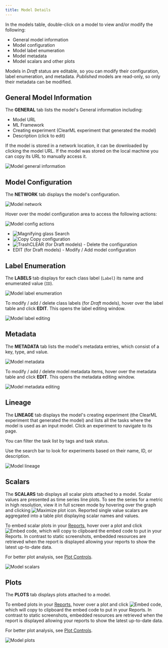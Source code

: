```yaml
---
title: Model Details
---
```


In the models table, double-click on a model to view and/or modify the following: 
* General model information
* Model configuration
* Model label enumeration
* Model metadata 
* Model scalars and other plots


Models in *Draft* status are editable, so you can modify their configuration, label enumeration, and metadata. 
*Published* models are read-only, so only their metadata can be modified.

## General Model Information

The **GENERAL** tab lists the model's General information including: 
* Model URL
* ML Framework
* Creating experiment (ClearML experiment that generated the model)
* Description (click to edit)

If the model is stored in a network location, it can be downloaded by clicking the model URL. If the model was stored on 
the local machine you can copy its URL to manually access it.

![Model general information](../img/webapp_model_general.png)


## Model Configuration 

The **NETWORK** tab displays the model's configuration. 

![Model network](../img/webapp_model_network.png)

Hover over the model configuration area to access the following actions:

![Model config actions](../img/webapp_model_config_actions.png)

* <img src="/docs/latest/icons/ico-search.svg" alt="Magnifying glass" className="icon size-sm space-sm" /> Search 
* <img src="/docs/latest/icons/ico-copy-to-clipboard.svg" alt="Copy" className="icon size-sm space-sm" /> Copy configuration 
* <img src="/docs/latest/icons/ico-trash.svg" alt="Trash" className="icon size-sm space-sm" />CLEAR (for Draft models) - Delete the configuration 
* EDIT (for Draft models) - Modify / Add model configuration

## Label Enumeration

The **LABELS** tab displays for each class label (`Label`) its name and enumerated value (`ID`).

![Model label enumeration](../img/webapp_model_labels.png)

To modify / add / delete class labels (for *Draft* models), hover over the label table and click **EDIT**. This opens the 
label editing window. 

![Model label editing](../img/webapp_model_labels_edit.png)


## Metadata

The **METADATA** tab lists the model's metadata entries, which consist of a key, type, and value. 

![Model metadata](../img/webapp_model_metadata.png)

To modify / add / delete model metadata items, hover over the metadata table and click **EDIT**. This opens the metadata editing 
window.

![Model metadata editing](../img/webapp_model_metadata_edit.png)

## Lineage

The **LINEAGE** tab displays the model's creating experiment (the ClearML experiment that generated the model) and lists 
all the tasks where the model is used as an input model. Click an experiment to navigate to its page.

You can filter the task list by tags and task status.

Use the search bar to look for experiments based on their name, ID, or description.


![Model lineage](../img/webapp_model_lineage.png)

## Scalars

The **SCALARS** tab displays all scalar plots attached to a model. Scalar values are presented as time series line 
plots. To see the series for a metric in high resolution, view it in full screen mode by hovering over the graph and 
clicking <img src="/docs/latest/icons/ico-maximize.svg" alt="Maximize plot icon" className="icon size-sm space-sm" />.
Reported single value scalars are aggregated into a table plot displaying scalar names and values. 

To embed scalar plots in your [Reports](webapp_reports.md), hover over a plot and click <img src="/docs/latest/icons/ico-plotly-embed-code.svg" alt="Embed code" className="icon size-md space-sm" />, 
which will copy to clipboard the embed code to put in your Reports. In contrast to static screenshots, embedded resources 
are retrieved when the report is displayed allowing your reports to show the latest up-to-date data.

For better plot analysis, see [Plot Controls](webapp_exp_track_visual.md#plot-controls).


![Model scalars](../img/webapp_model_scalars.png)

## Plots 

The **PLOTS** tab displays plots attached to a model. 

To embed plots in your [Reports](webapp_reports.md), hover over a plot and click <img src="/docs/latest/icons/ico-plotly-embed-code.svg" alt="Embed code" className="icon size-md space-sm" />, 
which will copy to clipboard the embed code to put in your Reports. In contrast to static screenshots, embedded resources 
are retrieved when the report is displayed allowing your reports to show the latest up-to-date data.


For better plot analysis, see [Plot Controls](webapp_exp_track_visual.md#plot-controls).

![Model plots](../img/webapp_model_plots.png)

